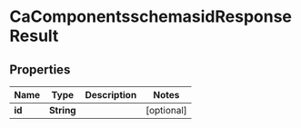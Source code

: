# CaComponentsschemasidResponseResult

## Properties
Name | Type | Description | Notes
------------ | ------------- | ------------- | -------------
**id** | **String** |  |  [optional]
